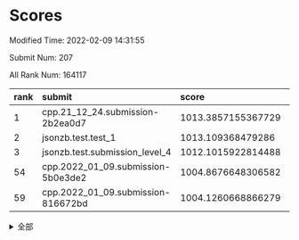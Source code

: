# Scores

Modified Time: 2022-02-09 14:31:55

Submit Num: 207

All Rank Num: 164117

| rank |               submit               |       score        |       sigma        | pk_num |
| :--- | :--------------------------------- | :----------------- | :----------------- | :----- |
| 1    | cpp.21_12_24.submission-2b2ea0d7   | 1013.3857155367729 | 0.7990995206656644 | 3175   |
| 2    | jsonzb.test.test_1                 | 1013.109368479286  | 0.8193365468292116 | 3172   |
| 3    | jsonzb.test.submission_level_4     | 1012.1015922814488 | 0.7804933494253702 | 3172   |
| 54   | cpp.2022_01_09.submission-5b0e3de2 | 1004.8676648306582 | 0.7253373933558613 | 3172   |
| 59   | cpp.2022_01_09.submission-816672bd | 1004.1260668866279 | 0.7251265713284394 | 3172   |


<details>
<summary>全部</summary>

| rank |                 submit                 |       score        |       sigma        | pk_num |
| :--- | :------------------------------------- | :----------------- | :----------------- | :----- |
| 1    | cpp.21_12_24.submission-2b2ea0d7       | 1013.3857155367729 | 0.7990995206656644 | 3175   |
| 2    | jsonzb.test.test_1                     | 1013.109368479286  | 0.8193365468292116 | 3172   |
| 3    | jsonzb.test.submission_level_4         | 1012.1015922814488 | 0.7804933494253702 | 3172   |
| 4    | gobigger.level_3.submission_level_3_22 | 1011.669724436731  | 0.776355567759712  | 3170   |
| 5    | gobigger.level_3.submission_level_3_43 | 1011.4047169887855 | 0.7921635694263844 | 3172   |
| 6    | gobigger.level_3.submission_level_3_48 | 1011.401180546298  | 0.7925864123079842 | 3174   |
| 7    | gobigger.level_3.submission_level_3_28 | 1011.2286013527249 | 0.7660543165669914 | 3174   |
| 8    | gobigger.level_3.submission_level_3_34 | 1011.1905377520051 | 0.7663384128079356 | 3169   |
| 9    | gobigger.level_3.submission_level_3_46 | 1011.145436652626  | 0.7701244553997102 | 3170   |
| 10   | gobigger.level_3.submission_level_3_24 | 1011.0718888404514 | 0.7910193987569321 | 3166   |
| 11   | gobigger.level_3.submission_level_3_1  | 1010.9980958778539 | 0.7705621986615715 | 3174   |
| 12   | gobigger.level_3.submission_level_3_30 | 1010.9869993916286 | 0.7551424809307712 | 3176   |
| 13   | gobigger.level_3.submission_level_3_21 | 1010.9212743086033 | 0.7618236567770443 | 3171   |
| 14   | gobigger.level_3.submission_level_3_29 | 1010.8453468981445 | 0.781802977969627  | 3174   |
| 15   | gobigger.level_3.submission_level_3_39 | 1010.8345303792892 | 0.7620348836809616 | 3175   |
| 16   | gobigger.level_3.submission_level_3_27 | 1010.8313978318243 | 0.7626256932353839 | 3172   |
| 17   | gobigger.level_3.submission_level_3_19 | 1010.7542803479935 | 0.7671597810650019 | 3170   |
| 18   | gobigger.level_3.submission_level_3_5  | 1010.7057285293248 | 0.7563493035035667 | 3172   |
| 19   | gobigger.level_3.submission_level_3_16 | 1010.6366643119612 | 0.787631945906818  | 3169   |
| 20   | gobigger.level_3.submission_level_3_18 | 1010.4572025426927 | 0.7617828913471927 | 3173   |
| 21   | gobigger.level_3.submission_level_3_8  | 1010.4555170728992 | 0.7734064754920911 | 3169   |
| 22   | gobigger.level_3.submission_level_3_40 | 1010.3163376503273 | 0.7726551276925681 | 3171   |
| 23   | gobigger.level_3.submission_level_3_42 | 1010.2996490707611 | 0.7534248693404948 | 3167   |
| 24   | gobigger.level_3.submission_level_3_7  | 1010.2740021368639 | 0.749259269208041  | 3165   |
| 25   | gobigger.level_3.submission_level_3_37 | 1010.2550121948306 | 0.7459368081951386 | 3168   |
| 26   | gobigger.level_3.submission_level_3_14 | 1010.1829240924834 | 0.7426968491127146 | 3169   |
| 27   | gobigger.level_3.submission_level_3_44 | 1010.1512815950504 | 0.7525287169298833 | 3168   |
| 28   | gobigger.level_3.submission_level_3_33 | 1010.1081499405145 | 0.7579081713589357 | 3170   |
| 29   | gobigger.level_3.submission_level_3_10 | 1010.0896693828283 | 0.7568557570229582 | 3172   |
| 30   | gobigger.level_3.submission_level_3_47 | 1010.0518843511256 | 0.7673929951310658 | 3174   |
| 31   | gobigger.level_3.submission_level_3_9  | 1009.9573678101701 | 0.7544473715580822 | 3170   |
| 32   | gobigger.level_3.submission_level_3_31 | 1009.9002213591307 | 0.74564467437405   | 3171   |
| 33   | gobigger.level_3.submission_level_3_13 | 1009.8620942357608 | 0.7587742607231802 | 3166   |
| 34   | gobigger.level_3.submission_level_3_15 | 1009.8618071303405 | 0.7531865245710536 | 3176   |
| 35   | gobigger.level_3.submission_level_3_4  | 1009.8187227150082 | 0.7497068264427658 | 3173   |
| 36   | gobigger.level_3.submission_level_3_35 | 1009.8072980477131 | 0.7616345056533014 | 3169   |
| 37   | gobigger.level_3.submission_level_3_25 | 1009.8030060994165 | 0.7628415454173881 | 3174   |
| 38   | gobigger.level_3.submission_level_3_17 | 1009.7658567253791 | 0.7533660633613615 | 3174   |
| 39   | gobigger.level_3.submission_level_3_36 | 1009.7243698558744 | 0.7600278090464722 | 3169   |
| 40   | gobigger.level_3.submission_level_3_41 | 1009.7033369518468 | 0.7315617913154236 | 3171   |
| 41   | gobigger.level_3.submission_level_3_38 | 1009.5923060423146 | 0.7454340458219548 | 3174   |
| 42   | gobigger.level_3.submission_level_3_6  | 1009.5738700354767 | 0.7613091891679205 | 3175   |
| 43   | gobigger.level_3.submission_level_3_32 | 1009.5321176230833 | 0.766236194748012  | 3166   |
| 44   | gobigger.level_3.submission_level_3_2  | 1009.491346919827  | 0.7429336715751463 | 3168   |
| 45   | gobigger.level_3.submission_level_3_20 | 1009.4328324521273 | 0.7448154837185398 | 3171   |
| 46   | gobigger.level_3.submission_level_3_0  | 1009.4069705531833 | 0.7556328353483833 | 3174   |
| 47   | gobigger.level_3.submission_level_3_23 | 1009.4045407287812 | 0.7579101119815944 | 3170   |
| 48   | gobigger.level_3.submission_level_3_11 | 1009.3782383552382 | 0.7532404936838036 | 3169   |
| 49   | gobigger.level_3.submission_level_3_26 | 1009.28860538028   | 0.7694070731157229 | 3172   |
| 50   | gobigger.level_3.submission_level_3_49 | 1008.6828045559927 | 0.7531017100498785 | 3177   |
| 51   | gobigger.level_3.submission_level_3_12 | 1008.6018576734499 | 0.7355017226864012 | 3174   |
| 52   | gobigger.level_3.submission_level_3_3  | 1008.5519402861684 | 0.7492538917748566 | 3172   |
| 53   | gobigger.level_3.submission_level_3_45 | 1008.0457210289211 | 0.7489703192581377 | 3175   |
| 54   | cpp.2022_01_09.submission-5b0e3de2     | 1004.8676648306582 | 0.7253373933558613 | 3172   |
| 55   | gobigger.level_1.submission_level_1_21 | 1004.6541220383634 | 0.7189251837644806 | 3169   |
| 56   | gobigger.level_1.submission_level_1_10 | 1004.6509761055919 | 0.7166321928245748 | 3172   |
| 57   | gobigger.level_1.submission_level_1_33 | 1004.220004856932  | 0.7235414382088949 | 3168   |
| 58   | gobigger.level_1.submission_level_1_26 | 1004.2151662422436 | 0.7247218157537487 | 3170   |
| 59   | cpp.2022_01_09.submission-816672bd     | 1004.1260668866279 | 0.7251265713284394 | 3172   |
| 60   | gobigger.level_1.submission_level_1_36 | 1004.0514343593935 | 0.7160647251983463 | 3172   |
| 61   | gobigger.level_1.submission_level_1_13 | 1003.9860202988242 | 0.7273794357217672 | 3171   |
| 62   | gobigger.level_1.submission_level_1_19 | 1003.9538582990536 | 0.7198863274335917 | 3173   |
| 63   | gobigger.level_1.submission_level_1_1  | 1003.9247391226044 | 0.7161433139988159 | 3169   |
| 64   | gobigger.level_1.submission_level_1_18 | 1003.8921734811641 | 0.7265099317943755 | 3170   |
| 65   | gobigger.level_1.submission_level_1_17 | 1003.8914695167491 | 0.7224218372291284 | 3172   |
| 66   | gobigger.level_1.submission_level_1_43 | 1003.884091253539  | 0.7191477830952813 | 3172   |
| 67   | gobigger.level_1.submission_level_1_16 | 1003.877206990681  | 0.7304543328090676 | 3170   |
| 68   | gobigger.level_1.submission_level_1_34 | 1003.8765460983434 | 0.7182373396828159 | 3173   |
| 69   | gobigger.level_1.submission_level_1_45 | 1003.7901427689517 | 0.7219671539250947 | 3171   |
| 70   | gobigger.level_1.submission_level_1_27 | 1003.6735174309379 | 0.7149123412966655 | 3169   |
| 71   | gobigger.level_1.submission_level_1_46 | 1003.6188992115223 | 0.7255697287466116 | 3165   |
| 72   | gobigger.level_1.submission_level_1_37 | 1003.5967932184058 | 0.7174106644265968 | 3170   |
| 73   | gobigger.level_1.submission_level_1_30 | 1003.5930942316149 | 0.7186032506692618 | 3175   |
| 74   | gobigger.level_1.submission_level_1_2  | 1003.5606106989986 | 0.710327216443947  | 3171   |
| 75   | gobigger.level_1.submission_level_1_23 | 1003.4859978160592 | 0.7232014048002712 | 3172   |
| 76   | gobigger.level_1.submission_level_1_38 | 1003.4796476416186 | 0.7172220906726118 | 3171   |
| 77   | gobigger.level_1.submission_level_1_49 | 1003.4120710848703 | 0.719612517333825  | 3175   |
| 78   | gobigger.level_1.submission_level_1_31 | 1003.3465092539628 | 0.7255065280964383 | 3169   |
| 79   | gobigger.level_1.submission_level_1_4  | 1003.3103225261215 | 0.7288551801496393 | 3172   |
| 80   | gobigger.level_1.submission_level_1_40 | 1003.2869537352645 | 0.7151860198328522 | 3172   |
| 81   | gobigger.level_1.submission_level_1_3  | 1003.268270467452  | 0.711578204241509  | 3169   |
| 82   | gobigger.level_1.submission_level_1_20 | 1003.2538121448816 | 0.714594030835044  | 3167   |
| 83   | gobigger.level_1.submission_level_1_41 | 1003.2310680414495 | 0.7126939913825227 | 3175   |
| 84   | gobigger.level_1.submission_level_1_29 | 1003.2218211500563 | 0.7135681523323736 | 3171   |
| 85   | gobigger.level_1.submission_level_1_14 | 1003.1649335908482 | 0.7212403301103634 | 3172   |
| 86   | gobigger.level_1.submission_level_1_42 | 1003.1232101659105 | 0.7138119979265358 | 3171   |
| 87   | gobigger.level_1.submission_level_1_9  | 1003.0344117985218 | 0.718100907878778  | 3172   |
| 88   | gobigger.level_1.submission_level_1_39 | 1002.9920234530939 | 0.7217972880575209 | 3170   |
| 89   | gobigger.level_1.submission_level_1_28 | 1002.9883161442079 | 0.7216080134177517 | 3174   |
| 90   | gobigger.level_1.submission_level_1_7  | 1002.9369140930847 | 0.7172631503246627 | 3169   |
| 91   | gobigger.level_1.submission_level_1_6  | 1002.9312924653227 | 0.7116164940734304 | 3173   |
| 92   | gobigger.level_1.submission_level_1_11 | 1002.9081867385178 | 0.7236054118733996 | 3171   |
| 93   | gobigger.level_1.submission_level_1_35 | 1002.7534501507995 | 0.717227677104057  | 3174   |
| 94   | gobigger.level_1.submission_level_1_22 | 1002.7109425309789 | 0.7193599513349271 | 3170   |
| 95   | gobigger.level_1.submission_level_1_8  | 1002.6443706185355 | 0.7175332943106387 | 3167   |
| 96   | gobigger.level_1.submission_level_1_47 | 1002.5510968993276 | 0.7167193100893376 | 3171   |
| 97   | gobigger.level_1.submission_level_1_5  | 1002.5275957055856 | 0.7176406628346265 | 3173   |
| 98   | gobigger.level_1.submission_level_1_25 | 1002.5250950016542 | 0.7094951085539775 | 3168   |
| 99   | gobigger.level_1.submission_level_1_12 | 1002.473859544985  | 0.7111397991927908 | 3172   |
| 100  | gobigger.level_1.submission_level_1_48 | 1002.4697187327071 | 0.7162523963356836 | 3175   |
| 101  | gobigger.level_1.submission_level_1_32 | 1002.3792774720233 | 0.7215560021246727 | 3171   |
| 102  | gobigger.level_1.submission_level_1_44 | 1002.2256333016052 | 0.7058192025475588 | 3175   |
| 103  | gobigger.level_1.submission_level_1_0  | 1002.1974256120253 | 0.7251347025595118 | 3172   |
| 104  | gobigger.level_1.submission_level_1_15 | 1001.8974320203613 | 0.7156559208154071 | 3178   |
| 105  | gobigger.level_1.submission_level_1_24 | 1001.7745978476848 | 0.717639863484531  | 3174   |
| 106  | gobigger.random.submission_random_8    | 997.9630323097715  | 0.7066688254129282 | 3176   |
| 107  | gobigger.random.submission_random_34   | 997.5096065533932  | 0.7319660737427439 | 3172   |
| 108  | gobigger.random.submission_random_30   | 997.4690426410374  | 0.7037141460748094 | 3174   |
| 109  | gobigger.random.submission_random_19   | 996.8708579015401  | 0.7060508339722061 | 3172   |
| 110  | gobigger.random.submission_random_15   | 996.8570561112335  | 0.7107015179112012 | 3175   |
| 111  | gobigger.random.submission_random_24   | 996.801206373701   | 0.70358444201811   | 3170   |
| 112  | gobigger.random.submission_random_42   | 996.7698218740921  | 0.7198677754922007 | 3170   |
| 113  | gobigger.random.submission_random_12   | 996.6288529124535  | 0.710073393867758  | 3168   |
| 114  | gobigger.random.submission_random_31   | 996.6240381629957  | 0.7107479546236667 | 3166   |
| 115  | gobigger.random.submission_random_2    | 996.5786404150806  | 0.7116138284006129 | 3169   |
| 116  | gobigger.random.submission_random_48   | 996.5121034383791  | 0.7091304160622167 | 3171   |
| 117  | gobigger.random.submission_random_38   | 996.319960681069   | 0.7061367142604092 | 3171   |
| 118  | gobigger.random.submission_random_44   | 996.2927525144929  | 0.7045295966150584 | 3171   |
| 119  | gobigger.random.submission_random_27   | 996.2850926576969  | 0.7023329900356079 | 3173   |
| 120  | gobigger.random.submission_random_14   | 996.1984710927429  | 0.7200295766685644 | 3164   |
| 121  | gobigger.random.submission_random_21   | 996.1842961046228  | 0.7097529221137797 | 3174   |
| 122  | gobigger.random.submission_random_26   | 996.1167151974885  | 0.7116562592404005 | 3175   |
| 123  | gobigger.random.submission_random_0    | 996.0834905677882  | 0.7013118654272229 | 3171   |
| 124  | gobigger.random.submission_random_39   | 996.0632176843029  | 0.7134759691268772 | 3171   |
| 125  | gobigger.random.submission_random_41   | 996.0448067731562  | 0.7222650153663203 | 3176   |
| 126  | gobigger.random.submission_random_29   | 995.9935797984077  | 0.7223469369322304 | 3177   |
| 127  | gobigger.random.submission_random_33   | 995.9604232364516  | 0.7148474730980325 | 3172   |
| 128  | gobigger.random.submission_random_35   | 995.9063438650028  | 0.7085392419950772 | 3175   |
| 129  | gobigger.random.submission_random_46   | 995.8525304115693  | 0.7233606209210524 | 3169   |
| 130  | gobigger.random.submission_random_36   | 995.7758631303461  | 0.7130457417636978 | 3171   |
| 131  | gobigger.random.submission_random_37   | 995.730645997883   | 0.711517612373794  | 3169   |
| 132  | gobigger.random.submission_random_3    | 995.7032617321624  | 0.7122315472819553 | 3170   |
| 133  | gobigger.random.submission_random_6    | 995.6955587522177  | 0.7271311114247582 | 3168   |
| 134  | gobigger.random.submission_random_11   | 995.6552663786185  | 0.7229460522201866 | 3171   |
| 135  | gobigger.random.submission_random_47   | 995.5568170949256  | 0.7078208184835291 | 3168   |
| 136  | gobigger.random.submission_random_25   | 995.4957111623866  | 0.705686731102264  | 3177   |
| 137  | gobigger.random.submission_random_17   | 995.4952153731339  | 0.7095369596094264 | 3172   |
| 138  | gobigger.random.submission_random_49   | 995.4546816780677  | 0.7161330773280365 | 3169   |
| 139  | gobigger.random.submission_random_5    | 995.4185732587714  | 0.7011942353411014 | 3170   |
| 140  | gobigger.random.submission_random_9    | 995.4049902775249  | 0.7038618156324833 | 3173   |
| 141  | gobigger.random.submission_random_7    | 995.3947712995883  | 0.7277900227449218 | 3163   |
| 142  | gobigger.random.submission_random_10   | 995.3619055195397  | 0.7311181572772784 | 3167   |
| 143  | gobigger.random.submission_random_40   | 995.1836206489807  | 0.71038334035002   | 3174   |
| 144  | gobigger.random.submission_random_32   | 995.1701334180442  | 0.7185253320077777 | 3166   |
| 145  | gobigger.random.submission_random_22   | 995.1329355986447  | 0.7158015269744247 | 3173   |
| 146  | gobigger.random.submission_random_4    | 995.1210741667174  | 0.7232077324183825 | 3165   |
| 147  | gobigger.random.submission_random_16   | 995.0666021003957  | 0.7086928352038735 | 3162   |
| 148  | gobigger.random.submission_random_18   | 995.009108748316   | 0.7090232285101202 | 3174   |
| 149  | gobigger.random.submission_random_23   | 994.9919857901955  | 0.7252413429094356 | 3176   |
| 150  | gobigger.random.submission_random_43   | 994.6722653692917  | 0.7147347717201016 | 3175   |
| 151  | gobigger.random.submission_random_28   | 994.5580614801094  | 0.7131161531302873 | 3167   |
| 152  | gobigger.random.submission_random_13   | 994.5249356709514  | 0.7246670287986016 | 3172   |
| 153  | gobigger.random.submission_random_1    | 994.3631786717264  | 0.7071659330222094 | 3172   |
| 154  | gobigger.random.submission_random_45   | 994.2820726152771  | 0.7425419098759826 | 3166   |
| 155  | gobigger.random.submission_random_20   | 994.2195253919729  | 0.7073049304569314 | 3170   |
| 156  | gobigger.level_2.submission_level_2_4  | 994.1903190794959  | 0.7345705904172801 | 3172   |
| 157  | gobigger.level_2.submission_level_2_36 | 993.9372758431042  | 0.738216737114609  | 3173   |
| 158  | gobigger.level_2.submission_level_2_40 | 993.7501202297202  | 0.7248691055282913 | 3170   |
| 159  | gobigger.level_2.submission_level_2_23 | 993.5609902883426  | 0.7338457522898332 | 3173   |
| 160  | gobigger.level_2.submission_level_2_15 | 993.3456832315221  | 0.7611015431044552 | 3172   |
| 161  | gobigger.level_2.submission_level_2_37 | 993.1149551905307  | 0.7470608725154142 | 3174   |
| 162  | gobigger.level_2.submission_level_2_25 | 993.0899339597713  | 0.7364304147072865 | 3175   |
| 163  | gobigger.level_2.submission_level_2_27 | 993.0108501329561  | 0.7351742776203064 | 3175   |
| 164  | gobigger.level_2.submission_level_2_10 | 992.7039243798799  | 0.7516733871569691 | 3174   |
| 165  | gobigger.level_2.submission_level_2_14 | 992.67913505483    | 0.750012483602138  | 3171   |
| 166  | gobigger.level_2.submission_level_2_24 | 992.6716244423258  | 0.7325058962721779 | 3168   |
| 167  | gobigger.level_2.submission_level_2_34 | 992.6142478231912  | 0.7505371479174558 | 3170   |
| 168  | gobigger.level_2.submission_level_2_22 | 992.523324187405   | 0.7265226874047048 | 3168   |
| 169  | gobigger.level_2.submission_level_2_39 | 992.4013446158381  | 0.7721826049378819 | 3172   |
| 170  | gobigger.level_2.submission_level_2_46 | 992.347921277209   | 0.7468125332125721 | 3173   |
| 171  | gobigger.level_2.submission_level_2_38 | 992.2949528280242  | 0.741131161229208  | 3167   |
| 172  | gobigger.level_2.submission_level_2_32 | 992.2128992228777  | 0.7495359063270082 | 3174   |
| 173  | gobigger.level_2.submission_level_2_11 | 992.206006535065   | 0.7440082582251076 | 3174   |
| 174  | gobigger.level_2.submission_level_2_19 | 992.1951604195033  | 0.7379521817791289 | 3174   |
| 175  | gobigger.level_2.submission_level_2_17 | 992.1768290695566  | 0.7286787437407827 | 3171   |
| 176  | gobigger.level_2.submission_level_2_33 | 992.1710662395418  | 0.7420440051605428 | 3173   |
| 177  | gobigger.level_2.submission_level_2_2  | 992.1200316075008  | 0.7514867630840832 | 3174   |
| 178  | gobigger.level_2.submission_level_2_6  | 992.0819517644147  | 0.7496760704910981 | 3168   |
| 179  | gobigger.level_2.submission_level_2_12 | 992.0502956648535  | 0.7215697229360087 | 3178   |
| 180  | gobigger.level_2.submission_level_2_1  | 992.0368756009594  | 0.7413743928954013 | 3171   |
| 181  | gobigger.level_2.submission_level_2_3  | 992.0155426738326  | 0.7527011261570015 | 3172   |
| 182  | gobigger.level_2.submission_level_2_20 | 991.9912533410925  | 0.7391620214404586 | 3171   |
| 183  | gobigger.level_2.submission_level_2_7  | 991.947310863451   | 0.7323780796157819 | 3170   |
| 184  | gobigger.level_2.submission_level_2_31 | 991.9376766952803  | 0.7389876011962567 | 3171   |
| 185  | gobigger.level_2.submission_level_2_9  | 991.7218708517761  | 0.7403130683878226 | 3174   |
| 186  | gobigger.level_2.submission_level_2_0  | 991.610671785628   | 0.7522898202716761 | 3175   |
| 187  | gobigger.level_2.submission_level_2_18 | 991.5945484059216  | 0.7434895179802519 | 3166   |
| 188  | gobigger.level_2.submission_level_2_29 | 991.5580707114482  | 0.7558227105799942 | 3175   |
| 189  | gobigger.level_2.submission_level_2_47 | 991.5337894688629  | 0.7454312907664146 | 3167   |
| 190  | gobigger.level_2.submission_level_2_42 | 991.3765204236615  | 0.7514247015324158 | 3170   |
| 191  | gobigger.level_2.submission_level_2_28 | 991.3628792318196  | 0.7443686449065287 | 3177   |
| 192  | gobigger.level_2.submission_level_2_48 | 991.3599520768306  | 0.7625829769224067 | 3169   |
| 193  | gobigger.level_2.submission_level_2_8  | 991.2953693434522  | 0.7639346610903509 | 3170   |
| 194  | gobigger.level_2.submission_level_2_26 | 991.2516573910223  | 0.7459469544581703 | 3170   |
| 195  | gobigger.level_2.submission_level_2_16 | 991.2160454236611  | 0.7634467658591418 | 3172   |
| 196  | gobigger.level_2.submission_level_2_45 | 991.2085611503011  | 0.7418387198893133 | 3168   |
| 197  | gobigger.level_2.submission_level_2_41 | 991.1696298020568  | 0.7456518834773261 | 3171   |
| 198  | gobigger.level_2.submission_level_2_49 | 991.0895133207331  | 0.7456387701740509 | 3172   |
| 199  | gobigger.level_2.submission_level_2_30 | 991.0192765986661  | 0.7362664945408135 | 3170   |
| 200  | gobigger.level_2.submission_level_2_13 | 990.8460036038545  | 0.7577230574683959 | 3169   |
| 201  | gobigger.level_2.submission_level_2_5  | 990.71214006759    | 0.7459420617328225 | 3172   |
| 202  | gobigger.level_2.submission_level_2_43 | 990.6958808191129  | 0.7584504968838321 | 3178   |
| 203  | gobigger.level_2.submission_level_2_35 | 990.4342531208849  | 0.765927968017456  | 3175   |
| 204  | gobigger.level_2.submission_level_2_44 | 990.3297274131554  | 0.7706433570663667 | 3170   |
| 205  | gobigger.level_2.submission_level_2_21 | 990.153576664819   | 0.7531412032927856 | 3173   |
| 206  | gobigger.none.submission_none_0        | 979.4195031443726  | 1.2404409001637358 | 3171   |
| 207  | gobigger.none.submission_none_1        | 978.0106811120564  | 1.3518284418743112 | 3173   |

</details>